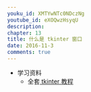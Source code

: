 ```yaml
---
youku_id: XMTYwNTc0NDczNg
youtube_id: eXOQwzHsyqU
description: 
chapter: 13
title: 什么是 tkinter 窗口 
date: 2016-11-3
comments: true
---
```

* 学习资料
  * 全套[ tkinter 教程](/tutorials/python-basic/tkinter.html)

